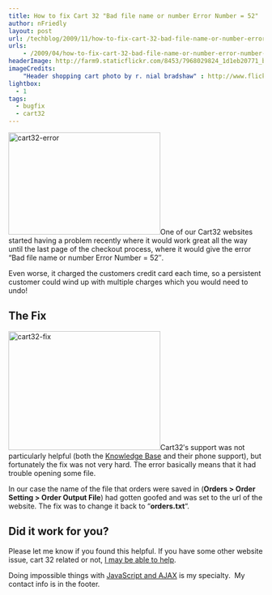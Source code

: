 ```yaml
---
title: How to fix Cart 32 "Bad file name or number Error Number = 52"
author: nFriedly
layout: post
url: /techblog/2009/11/how-to-fix-cart-32-bad-file-name-or-number-error-number-52/
urls:
    - /2009/04/how-to-fix-cart-32-bad-file-name-or-number-error-number-52/
headerImage: http://farm9.staticflickr.com/8453/7968029824_1d1eb20771_b.jpg
imageCredits:
	"Header shopping cart photo by r. nial bradshaw" : http://www.flickr.com/photos/zionfiction/7968029824/
lightbox:
  - 1
tags:
  - bugfix
  - cart32
---
```

<a href="http://nfriedly.com/techblog/wp-content/uploads/2009/11/cart32-error.png" rel="lightbox"><img class="alignleft size-medium wp-image-244" title="cart32-error" src="http://nfriedly.com/techblog/wp-content/uploads/2009/11/cart32-error-300x202.png" alt="cart32-error" width="300" height="202" /></a>One of our Cart32 websites started having a problem recently where it would work great all the way until the last page of the checkout process, where it would give the error &#8220;Bad file name or number Error Number = 52&#8243;.

Even worse, it charged the customers credit card each time, so a persistent customer could wind up with multiple charges which you would need to undo!

<!--more-->

## The Fix

<a href="http://nfriedly.com/techblog/wp-content/uploads/2009/11/cart32-fix.png" rel="lightbox"><img class="size-medium wp-image-245 alignright" title="cart32-fix" src="http://nfriedly.com/techblog/wp-content/uploads/2009/11/cart32-fix-300x235.png" alt="cart32-fix" width="300" height="235" /></a>Cart32&#8242;s support was not particularly helpful (both the [Knowledge Base][1] and their phone support), but fortunately the fix was not very hard. The error basically means that it had trouble opening some file.

In our case the name of the file that orders were saved in (**Orders > Order Setting > Order Output File**) had gotten goofed and was set to the url of the website. The fix was to change it back to &#8220;**orders.txt**&#8220;.

## Did it work for you?

Please let me know if you found this helpful. If you have some other website issue, cart 32 related or not, [I may be able to help][2].

Doing impossible things with [JavaScript and AJAX][3] is my specialty.  My contact info is in the footer.

 [1]: http://www.cart32.com/kb.asp
 [2]: http://nfriedly.com/webdev
 [3]: http://nfriedly.com/webdev/javascript
